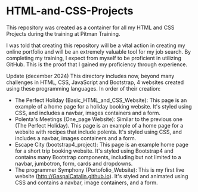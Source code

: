 # HTML-and-CSS-Projects
This repository was created as a container for all my HTML and CSS Projects during the training at Pitman Training.

I was told that creating this repository will be a vital action in creating my online portfolio and will be an extremely valuable tool for my job search. By completing my training, I expect from myself to be proficient in utilizing GitHub. This is the proof that I gained my  proficiency through experience.

Update (december 2024)
This directory includes now, beyond many challenges in HTML, CSS, JavaScript and Bootstrap, 4 websites created using these programming languages. In order of their creation:
  * The Perfect Holiday (Basic_HTML_and_CSS_Website): This page is an example of a home page for a holiday booking website. It's styled using CSS, and includes a navbar, images containers and a form. 
  * Polenta's Meetings (One_page Website): Similar to the previous one (The Perfect Holiday). This page is an example of a home page for a website with recipes that include polenta. It's styled using CSS, and includes a navbar, images containers and a form.
  * Escape City (bootstrap4_project): This page is an example home page for a short trip booking website. It's styled using Bootstrap4 and contains many Bootstrap components, including but not limited to a navbar, jumbotron, form, cards and dropdowns.
  * The programmer Symphony (Portofolio_Website): This is my first live website (http://GaspalCatalin.github.io). It's styled and animated using CSS and contains a navbar, image containers, and a form.
